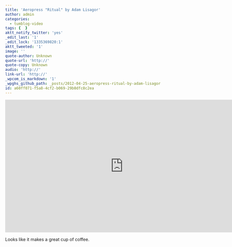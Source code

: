 ```yaml
---
title: 'Aeropress "Ritual" by Adam Lisagor'
author: admin
categories:
  - tumblog-video
tags: {  }
aktt_notify_twitter: 'yes'
_edit_last: '1'
_edit_lock: '1335369820:1'
aktt_tweeted: '1'
image: ''
quote-author: Unknown
quote-url: 'http://'
quote-copy: Unknown
audio: 'http://'
link-url: 'http://'
_wpcom_is_markdown: '1'
_wpghs_github_path: _posts/2012-04-25-aeropress-ritual-by-adam-lisagor.md
id: a60ff071-f5a8-4cf2-b069-29b0dfc8c2ea
---
```

<p><iframe src="http://player.vimeo.com/video/40980282?title=0&amp;byline=0&amp;portrait=0&amp;color=ffffff" width="760" height="428" frameborder="0" webkitAllowFullScreen mozallowfullscreen allowFullScreen></iframe></p>
<p>Looks like it makes a great cup of coffee.</p>

